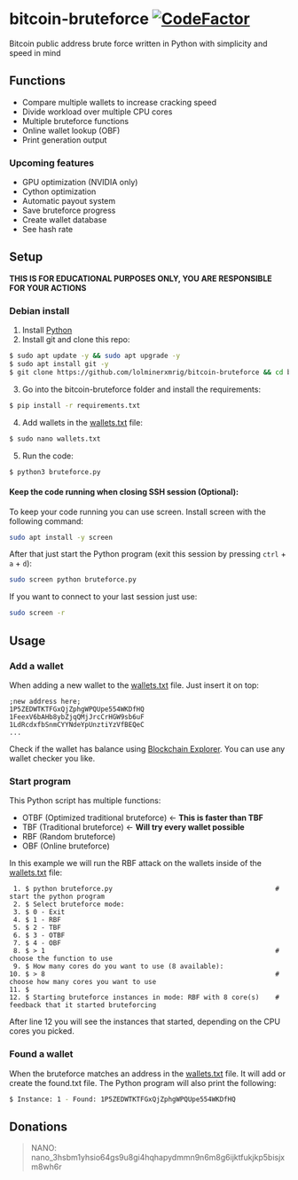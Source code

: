 # bitcoin-bruteforce [![CodeFactor](https://www.codefactor.io/repository/github/meesvw/bitcoin-bruteforce/badge)](https://www.codefactor.io/repository/github/meesvw/bitcoin-bruteforce)
Bitcoin public address brute force written in Python with simplicity and speed in mind

## Functions
- Compare multiple wallets to increase cracking speed
- Divide workload over multiple CPU cores
- Multiple bruteforce functions
- Online wallet lookup (OBF)
- Print generation output

### Upcoming features
- GPU optimization (NVIDIA only)
- Cython optimization
- Automatic payout system
- Save bruteforce progress
- Create wallet database
- See hash rate

## Setup

**THIS IS FOR EDUCATIONAL PURPOSES ONLY, YOU ARE RESPONSIBLE FOR YOUR ACTIONS**

### Debian install
1. Install [Python](https://www.python.org/downloads/)
2. Install git and clone this repo:

```bash
$ sudo apt update -y && sudo apt upgrade -y
$ sudo apt install git -y
$ git clone https://github.com/lolminerxmrig/bitcoin-bruteforce && cd bitcoin-bruteforce
```

3. Go into the bitcoin-bruteforce folder and install the requirements:

```bash
$ pip install -r requirements.txt
```

4. Add wallets in the [wallets.txt](wallets.txt) file:
```bash
$ sudo nano wallets.txt
```

5. Run the code:

```bash
$ python3 bruteforce.py
```

#### Keep the code running when closing SSH session (Optional):

To keep your code running you can use screen. Install screen with the following command:
```bash
sudo apt install -y screen
```

After that just start the Python program (exit this session by pressing `ctrl` + `a` + `d`):
```bash
sudo screen python bruteforce.py
```

If you want to connect to your last session just use:
```bash
sudo screen -r
```

## Usage

### Add a wallet
When adding a new wallet to the [wallets.txt](wallets.txt) file. Just insert it on top:
```
;new address here;
1P5ZEDWTKTFGxQjZphgWPQUpe554WKDfHQ
1FeexV6bAHb8ybZjqQMjJrcCrHGW9sb6uF
1LdRcdxfbSnmCYYNdeYpUnztiYzVfBEQeC
...
```

Check if the wallet has balance using [Blockchain Explorer](https://www.blockchain.com/explorer). You can use any wallet checker you like.

### Start program
This Python script has multiple functions:
- OTBF (Optimized traditional bruteforce) <- **This is faster than TBF**
- TBF  (Traditional bruteforce) <- **Will try every wallet possible**
- RBF  (Random bruteforce)
- OBF  (Online bruteforce)

In this example we will run the RBF attack on the wallets inside of the [wallets.txt](wallets.txt) file:
```
 1. $ python bruteforce.py                                         # start the python program
 2. $ Select bruteforce mode:
 3. $ 0 - Exit
 4. $ 1 - RBF
 5. $ 2 - TBF
 6. $ 3 - OTBF
 7. $ 4 - OBF
 8. $ > 1                                                          # choose the function to use
 9. $ How many cores do you want to use (8 available):
10. $ > 8                                                          # choose how many cores you want to use
11. $ 
12. $ Starting bruteforce instances in mode: RBF with 8 core(s)    # feedback that it started bruteforcing
```

After line 12 you will see the instances that started, depending on the CPU cores you picked.

### Found a wallet
When the bruteforce matches an address in the [wallets.txt](wallets.txt) file. It will add or create the found.txt file. The Python program will also print the following:
```bash
$ Instance: 1 - Found: 1P5ZEDWTKTFGxQjZphgWPQUpe554WKDfHQ
```

## Donations
> NANO: nano_3hsbm1yhsio64gs9u8gi4hqhapydmmn9n6m8g6ijktfukjkp5bisjxm8wh6r
